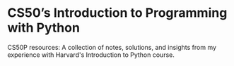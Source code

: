 # CS50’s Introduction to Programming with Python

CS50P resources: A collection of notes, solutions, and insights from my experience with Harvard's Introduction to Python course.
